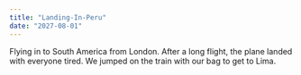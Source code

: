 ```yaml
---
title: "Landing-In-Peru"
date: "2027-08-01"
---
```


Flying in to South America from London. After a long flight, the plane landed with everyone tired. We jumped on the train with our bag to get to Lima.
